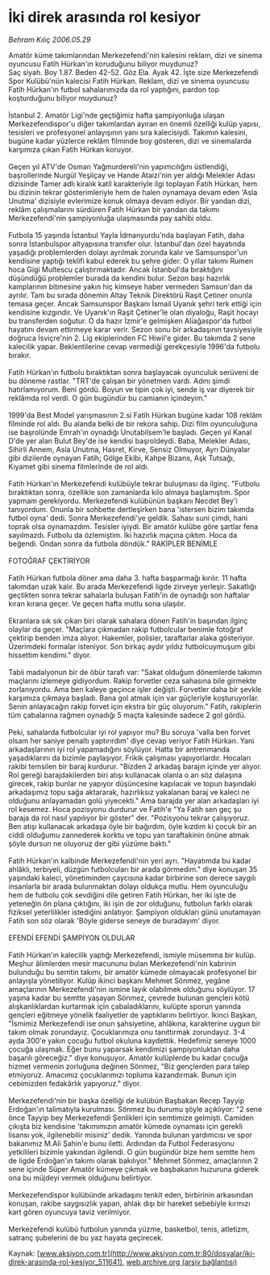 # İki direk arasında rol kesiyor

*Behram Kılıç 2006.05.29*

<div class="pNewsDetailMainContent" itemprop="articleBody">
 Amatör küme takımlarından Merkezefendi'nin kalesini reklam, dizi ve sinema oyuncusu Fatih Hürkan'ın koruduğunu biliyor muydunuz?
 <br/>
 Saç siyah. Boy 1.87. Beden 42-52. Göz Ela. Ayak 42. İşte size Merkezefendi Spor Kulübü'nün kalecisi Fatih Hürkan. Reklam, dizi ve sinema oyuncusu Fatih Hürkan'ın futbol sahalarımızda da rol yaptığını, pardon top koşturduğunu biliyor muydunuz?
 <br/>
 <br/>
 İstanbul 2. Amatör Ligi'nde geçtiğimiz hafta şampiyonluğa ulaşan Merkezefendispor'u diğer takımlardan ayıran en önemli özelliği kulüp yapısı, tesisleri ve profesyonel anlayışının yanı sıra kalecisiydi. Takımın kalesini, bugüne kadar yüzlerce reklâm filminde boy gösteren, dizi ve sinemalarda karşımıza çıkan Fatih Hürkan koruyor.
 <br/>
 <br/>
 Geçen yıl ATV'de Osman Yağmurdereli'nin yapımcılığını üstlendiği, başrollerinde Nurgül Yeşilçay ve Hande Ataizi'nin yer aldığı Melekler Adası dizisinde Tamer adlı kiralık katil karakteriyle ilgi toplayan Fatih Hürkan, hem bu dizinin tekrar gösterimleriyle hem de halen oynamaya devam eden 'Asla Unutma' dizisiyle evlerimize konuk olmaya devam ediyor. Bir yandan dizi, reklâm çalışmalarını sürdüren Fatih Hürkan bir yandan da takımı Merkezefendi'nin şampiyonluğa ulaşmasında pay sahibi oldu.
 <br/>
 <br/>
 Futbola 15 yaşında İstanbul Yayla İdmanyurdu'nda başlayan Fatih, daha sonra İstanbulspor altyapısına transfer olur. İstanbul'dan özel hayatında yaşadığı problemlerden dolayı ayrılmak zorunda kalır ve Samsunspor'un kendisine yaptığı teklifi kabul ederek bu şehre gider. O yıllar takımı Rumen hoca Gigi Multescu çalıştırmaktadır. Ancak İstanbul'da bıraktığını düşündüğü problemler burada da kendini bulur. Sezon başı hazırlık kamplarının bitmesine yakın hiç kimseye haber vermeden Samsun'dan da ayrılır. Tam bu sırada dönemin Altay Teknik Direktörü Raşit Çetiner onunla temasa geçer. Ancak Samsunspor Başkanı İsmail Uyanık şehri terk ettiği için kendisine kızgındır. Ve Uyanık'ın Raşit Çetiner'le olan diyaloğu, Raşit hocayı bu transferden soğutur. O da hazır İzmir'e gelmişken Aliağaspor'da futbol hayatını devam ettirmeye karar verir. Sezon sonu bir arkadaşının tavsiyesiyle doğruca İsviçre'nin 2. Lig ekiplerinden FC Hiwil'e gider. Bu takımda 2 sene kalecilik yapar. Beklentilerine cevap vermediği gerekçesiyle 1996'da futbolu bırakır.
 <br/>
 <br/>
 Fatih Hürkan'ın futbolu bıraktıktan sonra başlayacak oyunculuk serüveni de bu döneme rastlar. "TRT'de çalışan bir yönetmen vardı. Adını şimdi hatırlamıyorum. Beni gördü. Boyun ve tipin çok iyi, sende iş var diyerek bir reklâmda rol verdi. O gün bugündür bu camianın içindeyim."
 <br/>
 <br/>
 1999'da Best Model yarışmasının 2.si Fatih Hürkan bugüne kadar 108 reklâm filminde rol aldı. Bu alanda belki de bir rekora sahip. Dizi film oyunculuğuna ise başrolünde Emrah'ın oynadığı Unutabilsem'le başladı. Geçen yıl Kanal D'de yer alan Bulut Bey'de ise kendisi başroldeydi. Baba, Melekler Adası, Sihirli Annem, Asla Unutma, Hasret, Kirve, Sensiz Olmuyor, Ayrı Dünyalar gibi dizilerde oynayan Fatih; Gölge Ekibi, Kahpe Bizans, Aşk Tutsağı, Kıyamet gibi sinema filmlerinde de rol aldı.
 <br/>
 <br/>
 Fatih Hürkan'ın Merkezefendi kulübüyle tekrar buluşması da ilginç. "Futbolu bıraktıktan sonra, özellikle son zamanlarda kilo almaya başlamıştım. Spor yapmam gerekiyordu. Merkezefendi kulübünün başkanı Necdet Bey'i tanıyordum. Onunla bir sohbette dertleşirken bana 'istersen bizim takımda futbol oyna' dedi. Sonra Merkezefendi'ye geldik. Sahası suni çimdi, hani toprak olsa oynamazdım. Tesisler iyiydi. Bir amatör kulübe göre şartlar fena sayılmazdı. Futbolu da özlemiştim. İki hazırlık maçına çıktım. Hoca da beğendi. Ondan sonra da futbola döndük." RAKİPLER BENİMLE
 <br/>
 <br/>
 FOTOĞRAF ÇEKTİRİYOR
 <br/>
 <br/>
 Fatih Hürkan futbola döner ama  daha 3. hafta başparmağı kırılır. 11 hafta takımdan uzak kalır. Bu arada Merkezefendi ligde zirveye yerleşir. Sakatlığı geçtikten sonra tekrar sahalarla buluşan Fatih'in de oynadığı son haftalar kıran kırana geçer. Ve geçen hafta mutlu sona ulaşılır.
 <br/>
 <br/>
 Ekranlara sık sık çıkan biri olarak sahalara dönen Fatih'in başından ilginç olaylar da geçer. "Maçlara çıkmadan rakip futbolcular benimle fotoğraf çektirip benden imza alıyor. Hakemler, polisler, taraftarlar alaka gösteriyor. Üzerimdeki formalar isteniyor. Son birkaç aydır yıldız futbolcuymuşum gibi hissettim kendimi." diyor.
 <br/>
 <br/>
 Tabii madalyonun bir de öbür tarafı var: "Sakat olduğum dönemlerde takımın maçlarını izlemeye gidiyordum. Rakip forvetler ceza sahasına bile girmekte zorlanıyordu. Ama ben kaleye geçince işler değişti. Forvetler daha bir şevkle karşımıza çıkmaya başladı. Bana gol atmak için var güçleriyle koşturuyorlar. Senin anlayacağın rakip forvet için ekstra bir güç oluyorum." Fatih, rakiplerin tüm çabalarına rağmen oynadığı 5 maçta kalesinde sadece 2 gol gördü.
 <br/>
 <br/>
 Peki, sahalarda futbolcular iyi rol yapıyor mu? Bu soruya 'valla ben forvet olsam her saniye penaltı yaptırırdım' diye cevap veriyor Fatih Hürkan. Yani arkadaşlarının iyi rol yapamadığını söylüyor. Hatta bir antrenmanda yaşadıklarını da bizimle paylaşıyor. Frikik çalışması yapıyorlardır. Hocaları rakibi temsilen bir baraj kurdurur. "Bizden 2 arkadaş barajın içinde yer alıyor. Rol gereği barajdakilerden biri atışı kullanacak olanla o an söz dalaşına girecek, rakip bunlar ne yapıyor düşüncesine kapılacak ve topun başındaki arkadaşımız topu sağa aktararak, hazırlıksız yakalanan baraj ve kaleci ne olduğunu anlayamadan golü yiyecekti." Ama barajda yer alan arkadaşları iyi rol kesemez. Hoca pozisyonu durdurur ve Fatih'e "Ya Fatih sen geç şu baraja da rol nasıl yapılıyor bir göster" der. "Pozisyonu tekrar çalışıyoruz. Ben atışı kullanacak arkadaşa öyle bir bağırdım, öyle kızdım ki çocuk bir an ciddi olduğumu zannederek korktu ve topu yan taraftakinin önüne atmak şöyle dursun ne oluyoruz der gibi yüzüme baktı."
 <br/>
 <br/>
 Fatih Hürkan'ın kalbinde Merkezefendi'nin yeri ayrı. "Hayatımda bu kadar ahlâklı, terbiyeli, düzgün futbolcuları bir arada görmedim." diye konuşan 35 yaşındaki kaleci, yönetiminden çaycısına kadar birbirine son derece saygılı insanlarla bir arada bulunmaktan dolayı oldukça mutlu. Hem oyunculuğu hem de futbolu çok sevdiğini dile getiren Fatih Hürkan, her iki işte de yeteneğin ön plana çıktığını, iki işin de zor olduğunu, futbolun farklı olarak fiziksel yeterlilikler istediğini anlatıyor. Şampiyon oldukları günü unutamayan Fatih son söz olarak 'Böyle giderse seneye de buradayım' diyor.
 <br/>
 <br/>
 EFENDİ EFENDİ ŞAMPİYON OLDULAR
 <br/>
 <br/>
 Fatih Hürkan'ın kalecilik yaptığı Merkezefendi, ismiyle müsemma bir kulüp. Meşhur âlimlerden mesir macununu bulan Merkezefendi'nin kabrinin bulunduğu bu semtin takımı, bir amatör kümede olmayacak profesyonel bir anlayışla yönetiliyor. Kulüp ikinci başkanı Mehmet Sönmez, yegâne amaçlarının Merkezefendi'nin ismine layık olabilmek olduğunu söylüyor. 17 yaşına kadar bu semtte yaşayan Sönmez, çevrede bulunan gençleri kötü alışkanlıklardan kurtarmak için çabaladıklarını, kulüpte sporun yanında gençleri eğitmeye yönelik faaliyetler de yaptıklarını belirtiyor. İkinci Başkan, "İsmimiz Merkezefendi ise onun şahsiyetine, ahlâkına, karakterine uygun bir takım olmak zorundayız. Çocuklarımıza onu tanıttırmak zorundayız. 3-4 ayda 300'e yakın çocuğu futbol okuluna kaydettik. Hedefimiz seneye 1000 çocuğa ulaşmak. Eğer bunu yaparsak kendimizi şampiyonluktan daha başarılı göreceğiz." diye konuşuyor. Amatör kulüplerde bu kadar çocuğa hizmet vermenin zorluğuna değinen Sönmez, "Biz gençlerden para talep etmiyoruz. Amacımız çocuklarımızı topluma kazandırmak. Bunun için cebimizden fedakârlık yapıyoruz." diyor.
 <br/>
 <br/>
 Merkezefendi'nin bir başka özelliği de kulübün Başbakan Recep Tayyip Erdoğan'ın talimatıyla kurulması. Sönmez bu durumu şöyle açıklıyor: "2 sene önce Tayyip bey Merkezefendi Şenlikleri için semtimize gelmişti. Camiden çıkışta biz kendisine 'takımımızın amatör kümede oynaması için gerekli lisansı yok, ilgilenebilir misiniz' dedik. Yanında bulunan yardımcısı ve spor bakanımız M.Ali Şahin'e bunu iletti. Ardından da Futbol Federasyonu yetkilileri bizimle yakından ilgilendi. O gün bugündür bize hem semtte hem de ligde Erdoğan'ın takımı olarak bakılıyor." Mehmet Sönmez, amaçlarının 2 sene içinde Süper Amatör kümeye çıkmak ve başbakanın huzuruna giderek ona bu müjdeyi vermek olduğunu belirtiyor.
 <br/>
 <br/>
 Merkezefendispor kulübünde arkadaşını tenkit eden, birbirinin arkasından konuşan, rakibe saygısızlık yapan, ahlak dışı bir hareket sebebiyle kırmızı kart gören oyuncuya taviz verilmiyor.
 <br/>
 <br/>
 Merkezefendi kulübü futbolun yanında yüzme, basketbol, tenis, atletizm, satranç şubelerini de bu yaz hayata geçirecek.
 <br/>
</div>


Kaynak: [www.aksiyon.com.tr](http://www.aksiyon.com.tr:80/dosyalar/iki-direk-arasinda-rol-kesiyor_511641), [web.archive.org (arşiv bağlantısı)](http://web.archive.org/web/20150512022859/http://www.aksiyon.com.tr:80/dosyalar/iki-direk-arasinda-rol-kesiyor_511641)
